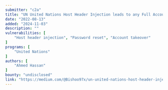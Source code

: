 ```yaml
---
submitter: "c2a"
title: "UN United Nations Host Header Injection leads to any Full Account Takeover (ATO)"
date: "2022-08-13"
added: "2024-11-03"
description: ""
vulnerabilities: [
    "Host header injection", "Password reset", "Account takeover"
]
programs: [
    "United Nations"
]
authors: [
    "Ahmed Hassan"
]
bounty: "undisclosed"
link: "https://medium.com/@Bishoo97x/un-united-nations-host-header-injection-leads-to-any-full-account-takeover-ato-795bc9ebc670"
---
```





